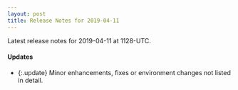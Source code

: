 ```yaml
---
layout: post
title: Release Notes for 2019-04-11
---
```


Latest release notes for 2019-04-11 at 1128-UTC.

<div class='updates' markdown='1'>

#### Updates

- {:.update} Minor enhancements, fixes or environment changes not listed in detail.

</div>



